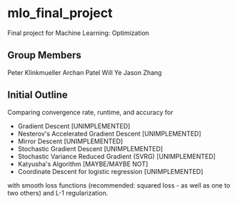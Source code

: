 # mlo_final_project
Final project for Machine Learning: Optimization

## Group Members
Peter Klinkmueller
Archan Patel
Will Ye
Jason Zhang

## Initial Outline
Comparing convergence rate, runtime, and accuracy for
  - Gradient Descent [UNIMPLEMENTED]
  - Nesterov's Accelerated Gradient Descent [UNIMPLEMENTED]
  - Mirror Descent [UNIMPLEMENTED]
  - Stochastic Gradient Descent [UNIMPLEMENTED]
  - Stochastic Variance Reduced Gradient (SVRG) [UNIMPLEMENTED]
  - Katyusha's Algorithm [MAYBE/MAYBE NOT]
  - Coordinate Descent for logistic regression [UNIMPLEMENTED]

with smooth loss functions (recommended: squared loss - as well as one to two others) and L-1 regularization.
